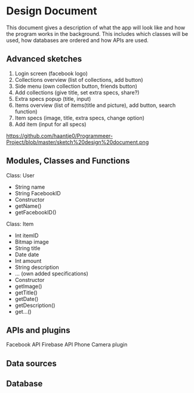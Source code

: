 # Design Document
This document gives a description of what the app will look like and how the program works in the background. This includes which classes will be used, how databases are ordered and how APIs are used.

Advanced sketches
-----------------
1.	Login screen (facebook logo)
2.	Collections overview (list of collections, add button)
3.	Side menu (own collection button, friends button)
4.	Add collections (give title, set extra specs, share?)
5.	Extra specs popup (title, input)
6.	Items overview (list of items(title and picture), add button, search function)
7.	Item specs (image, title, extra specs, change option)
8.	Add item (input for all specs)

https://github.com/haantje0/Programmeer-Project/blob/master/sketch%20design%20document.png

Modules, Classes and Functions 
------------------------------
Class: User
-	String name
-	String FacebookID
-	Constructor
-	getName()
-	getFacebookID()

Class: Item
-	Int itemID
-	Bitmap image
-	String title
-	Date date
-	Int amount
-	String description
-	… (own added specifications)
-	Constructor
-	getImage()
-	getTitle()
-	getDate()
-	getDescription()
-	get…()

APIs and plugins
-------------------
Facebook API
Firebase API
Phone Camera plugin

Data sources
----------------


Database
---------

